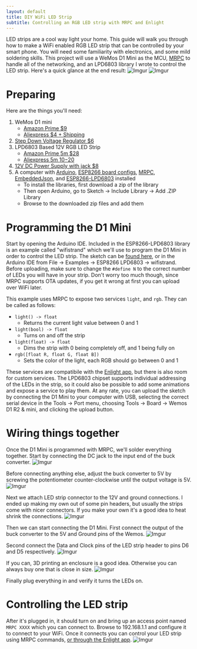 ```yaml
---
layout: default
title: DIY WiFi LED Strip
subtitle: Controlling an RGB LED strip with MRPC and Enlight
---
```


LED strips are a cool way light your home.
This guide will walk you through how to make a WiFi enabled RGB LED strip that can be controlled by your smart phone.
You will need some familiarity with electronics, and some mild soldering skills.
This project will use a WeMos D1 Mini as the MCU,
[MRPC](https://github.com/alex-sherman/MRPC#mrpc) to handle all of the networking,
and an LPD6803 library I wrote to control the LED strip. Here's a quick glance at the end result:
![Imgur](https://j.gifs.com/lOg7Bj.gif)
![Imgur](http://i.imgur.com/HYTMXTv.jpg)

Preparing
=========
Here are the things you'll need:

1. WeMos D1 mini
    * [Amazon Prime $9](https://www.amazon.com/gp/product/B01N3P763C/ref=as_li_tl?ie=UTF8&tag=alexsherman04-20&camp=1789&creative=9325&linkCode=as2&creativeASIN=B01N3P763C&linkId=570b4a1e461b4eeefa4a6072ad151873)
    * [Aliexpress $4 + Shipping](https://www.aliexpress.com/store/product/D1-mini-Mini-NodeMcu-4M-bytes-Lua-WIFI-Internet-of-Things-development-board-based-ESP8266/1331105_32529101036.html?spm=2114.12010612.0.0.29GMBm)
2. [Step Down Voltage Regulator $6](https://www.amazon.com/gp/product/B00SY37S00/ref=as_li_tl?ie=UTF8&tag=alexsherman04-20&camp=1789&creative=9325&linkCode=as2&creativeASIN=B00SY37S00&linkId=bd4e278275a0e1677cdb63aa5aa9d1cb)
3. LPD6803 Based 12V RGB LED Strip
    * [Amazon Prime 5m $28](https://www.amazon.com/gp/product/B01M8I4C08/ref=as_li_tl?ie=UTF8&tag=alexsherman04-20&camp=1789&creative=9325&linkCode=as2&creativeASIN=B01M8I4C08&linkId=00d8aa988c6af0110f0b07996c63b593)
    * [Aliexpress 5m $10-$20](https://www.aliexpress.com/wholesale?SearchText=lpd6803+led+strip+12v&opensearch=true)
4. [12V DC Power Supply with jack $8](https://www.amazon.com/gp/product/B019Q3U72M/ref=as_li_tl?ie=UTF8&tag=alexsherman04-20&camp=1789&creative=9325&linkCode=as2&creativeASIN=B019Q3U72M&linkId=5259a9d3c2527865072df3b3e9678607)
5. A computer with [Arduino](https://www.arduino.cc/en/main/software), [ESP8266 board configs](https://github.com/esp8266/Arduino#installing-with-boards-manager), [MRPC](https://github.com/alex-sherman/mrpc-esp8266), [EmbeddedJson](https://github.com/alex-sherman/embedded-json), and [ESP8266-LPD6803](https://github.com/alex-sherman/ESP8266-LPD6803) installed
    * To install the libraries, first download a zip of the library
    * Then open Arduino, go to Sketch -> Include Library -> Add .ZIP Library
    * Browse to the downloaded zip files and add them

Programming the D1 Mini
=========
Start by opening the Arduino IDE.
Included in the ESP8266-LPD6803 library is an example called "wifistrand" which we'll use to program the
D1 Mini in order to control the LED strip.
The sketch can be [found here](https://github.com/alex-sherman/ESP8266-LPD6803/blob/master/examples/wifistrand/wifistrand.pde),
or in the Arduino IDE from File -> Examples -> ESP8266 LPD6803 -> wifistrand.
Before uploading, make sure to change the `#define N` to the correct number of LEDs you will have in your strip.
Don't worry too much though, since MRPC supports OTA updates, if you get it wrong at first you can upload over WiFi later.

This example uses MRPC to expose two services `light`, and `rgb`.
They can be called as follows:

* `light() -> float`
    * Returns the current light value between 0 and 1
* `light(bool) -> float`
    * Turns on and off the strip
* `light(float) -> float`
    * Dims the strip with 0 being completely off, and 1 being fully on
* `rgb([float R, float G, float B])`
    * Sets the color of the light, each RGB should go between 0 and 1

These services are compatibile with the [Enlight app](https://play.google.com/store/apps/details?id=com.fewsteet.enlight),
but there is also room for custom services. The LPD6803 chipset supports individual addressing of the LEDs in the strip,
so it could also be possible to add some animations and expose a service to play them.
At any rate, you can upload the sketch by connecting the D1 Mini to your computer with USB, selecting the correct serial
device in the Tools -> Port menu, choosing Tools -> Board -> Wemos D1 R2 & mini, and clicking the upload button.

Wiring things together
==========
Once the D1 Mini is programmed with MRPC, we'll solder everything together.
Start by connecting the DC jack to the input end of the buck converter.
![Imgur](http://i.imgur.com/1wdJSTQ.jpg)

Before connecting anything else, adjust the buck converter to 5V by screwing the potentiometer counter-clockwise
until the output voltage is 5V.
![Imgur](http://i.imgur.com/RIblvG1.jpg)

Next we attach LED strip connector to the 12V and ground connections.
I ended up making my own out of some pin headers, but usually the strips come with nicer connectors.
If you make your own it's a good idea to heat shrink the connections.
![Imgur](http://i.imgur.com/dPEwGTw.jpg)

Then we can start connecting the D1 Mini.
First connect the output of the buck converter to the 5V and Ground pins of the Wemos.
![Imgur](http://i.imgur.com/Hel5yGx.jpg)

Second connect the Data and Clock pins of the LED strip header to pins D6 and D5 respectively.
![Imgur](http://i.imgur.com/jIfGUAB.jpg)

If you can, 3D printing an enclosure is a good idea. Otherwise you can always buy one that is close in size.
![Imgur](http://i.imgur.com/30Q6MMw.jpg)

Finally plug everything in and verify it turns the LEDs on.

Controlling the LED strip
==========

After it's plugged in, it should turn on and bring up an access point named `MRPC XXXX` which you can connect to.
Browse to 192.168.1.1 and configure it to connect to your WiFi.
Once it connects you can control your LED strip using MRPC commands, [or through the Enlight app](https://play.google.com/store/apps/details?id=com.fewsteet.enlight).
![Imgur](http://i.imgur.com/Zy1gKFk.png)